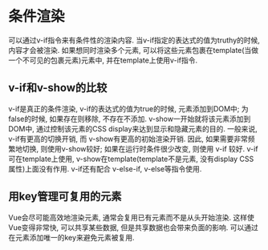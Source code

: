 # 条件渲染

可以通过v-if指令来有条件性的渲染内容. 当v-if指定的表达式的值为truthy的时候, 内容才会被渲染. 如果想同时渲染多个元素, 可以将这些元素包裹在template(当做一个不可见的包裹元素)元素中, 并在template上使用v-if指令. 

## v-if和v-show的比较

v-if是真正的条件渲染, v-if的表达式的值为true的时候, 元素添加到DOM中; 为false的时候, 如果存在则移除, 不存在不添加. v-show一开始就将该元素添加到DOM中, 通过控制该元素的CSS display来达到显示和隐藏元素的目的. 一般来说, v-if有更高的切换开销, 而 v-show有更高的初始渲染开销. 因此, 如果需要非常频繁地切换, 则使用v-show较好; 如果在运行时条件很少改变, 则使用 v-if 较好. v-if可在template上使用, v-show在template(template不是元素, 没有display CSS 属性)上面没有作用. v-if还有配合 v-else-if, v-else等指令使用. 

## 用key管理可复用的元素

Vue会尽可能高效地渲染元素, 通常会复用已有元素而不是从头开始渲染. 这样使Vue变得非常快, 可以共享某些数据, 但是共享数据也会带来负面的影响. 可以通过在元素添加唯一的key来避免元素被复用. 


